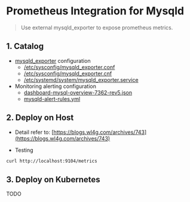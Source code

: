 # Prometheus Integration for Mysqld

> Use external mysqld_exporter to expose prometheus metrics.

## 1. Catalog

- [mysqld_exporter](mysqld_exporter) configuration
  - [/etc/sysconfig/mysqld_exporter.conf](sysconfig/mysqld_exporter.conf)
  - [/etc/sysconfig/mysqld_exporter.cnf](sysconfig/mysqld_exporter.cnf)
  - [/etc/systemd/system/mysqld_exporter.service](systemd/mysqld_exporter.service)
- Monitoring alerting configuration
  - [dashboard-mysql-overview-7362-rev5.json](dashboard-mysql-overview-7362-rev5.json)
  - [mysqld-alert-rules.yml](mysqld-alert-rules.yml)

## 2. Deploy on Host

- Detail refer to: [https://blogs.wl4g.com/archives/743](https://blogs.wl4g.com/archives/743)

- Testing

```bash
curl http://localhost:9104/metrics
```

## 3. Deploy on Kubernetes

TODO
